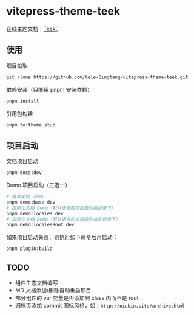 # vitepress-theme-teek

在线主题文档：[Teek](http://vp.teek.top/)。

## 使用

项目拉取

```bash
git clone https://github.com/Kele-Bingtang/vitepress-theme-teek.git
```

依赖安装（只能用 pnpm 安装依赖）

```bash
pnpm install
```

引用包构建

```bash
pnpm to:theme stub
```

## 项目启动

文档项目启动

```bash
pnpm docs:dev
```

Demo 项目启动（三选一）

```bash
# 基本文档 Demo
pnpm demo:base dev
# 国际化文档 Demo（默认语言的文档放到根目录下）
pnpm demo:locales dev
# 国际化文档 Demo（默认语言的文档放到指定目录下）
pnpm demo:localesRoot dev
```

如果项目启动失败，则执行如下命令后再启动：

```base
pnpm plugin:build
```

## TODO

- 组件生态文档编写
- MD 文档添加/删除自动重启项目
- 部分组件的 var 变量是否添加到 class 内而不是 root
- 归档页添加 commit 图标风格，如：`http://niubin.site/archive.html`
